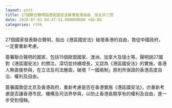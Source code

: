 ```yaml
---
layout: post
title: 27國聯合聲明指港區國安法破壞香港自由　促北京三思
date: 2020-07-01 04:47:51.000000000 +08:00
categories: rthk
---
```


27個國家發表聯合聲明，指出《港區國安法》破壞香港的自由，敦促中國政府，一定要重新考慮。

簽署聯合聲明的國家，包括15個歐盟國家、澳洲、加拿大及瑞士等。聲明說27國對《港區國安法》的關注，深切並持續增長，又認為《港區國安法》的實施，香港人無直接參與，在立法及司法層面，破壞「一國兩制」原則所保證的香港高度自治、權利及自由。

簽署國敦促北京及香港政府，重新考慮是否在香港實施《港區國安法》，亦重新考慮是否讓香港市民、機構及司法界參與，以防止香港長期享有的權利及自由，進一步受到侵蝕。
